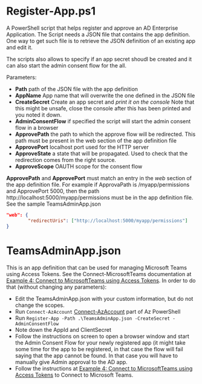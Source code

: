 # Register-App.ps1
A PowerShell script that helps register and approve an AD Enterprise Application. The Script needs a JSON file that contains the app definition. One way to get such file is to retrieve the JSON definition of an existing app and edit it.

The scripts also allows to specify if an app secret shoudl be created and it can also start the admin consent flow for the all.

Parameters:
- **Path** path of the JSON file with the app definition
- **AppName** App name that will overwrite the one defined in the JSON file
- **CreateSecret** Create an app secret and *print it on the console* Note that this might be unsafe, close the console after this has been printed and you noted it down.
- **AdminConsentFlow** if specified the script will start the admin consent flow in a browser
- **ApprovePath** the path to which the approve flow will be redirected. This path must be present in the web section of the app definition file
- **ApprovePort** localhost port used for the HTTP server
- **ApproveState** a state that will be propagated. Used to check that the redirection comes from the right source.
- **ApproveScope** OAUTH scope for the consent flow

**ApprovePath** and **ApprovePort** must match an entry in the *web* section of the app definition file. For example if ApprovaPath is /myapp/permissions and ApprovePort 5000, then the path http://localhost:5000/myapp/permissions must be in the app definition file. See the sample TeamsAdminApp.json
```json
"web": {
        "redirectUris": ["http://localhost:5000/myapp/permissions"]
}
```

# TeamsAdminApp.json
This is an app definition that can be used for managing Microsoft Teams using Access Tokens. See the Connect-MicrosoftTeams documentation at [Example 4: Connect to MicrosoftTeams using Access Tokens](https://learn.microsoft.com/en-us/powershell/module/teams/connect-microsoftteams?view=teams-ps#example-4-connect-to-microsoftteams-using-access-tokens). 
In order to do that (without changing any parameters):
- Edit the TeamsAdminApp.json with your custom information, but do not change the scopes.
- Run ```Connect-AzAccount``` [Connect-AzAccount](https://learn.microsoft.com/en-us/powershell/module/az.accounts/Connect-AzAccount?view=azps-8.3.0) part of Az PowerShell
- Run ```Register-App -Path .\TeamsAdminApp.json -CreateSecret -AdminConsentFlow```
- Note down the AppId and ClientSecret
- Follow the instructions on screen to open a browser window and start the Admin Consent Flow for your newly registered app (it might take some time for the app to be registered, in that case the flow will fail saying that the app cannot be found. In that case you will have to manually give Admin approval to the AD app.
- Follow the instructions at [Example 4: Connect to MicrosoftTeams using Access Tokens](https://learn.microsoft.com/en-us/powershell/module/teams/connect-microsoftteams?view=teams-ps#example-4-connect-to-microsoftteams-using-access-tokens) to Connect to Microsoft Teams.
